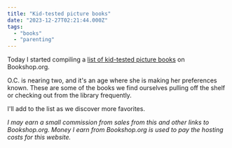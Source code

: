 ```yaml
---
title: "Kid-tested picture books"
date: "2023-12-27T02:21:44.000Z"
tags: 
  - "books"
  - "parenting"
---
```


Today I started compiling a [list of kid-tested picture books](https://bookshop.org/lists/kid-tested-picture-books) on Bookshop.org.

O.C. is nearing two, and it's an age where she is making her preferences known. These are some of the books we find ourselves pulling off the shelf or checking out from the library frequently.

I'll add to the list as we discover more favorites.

_I may earn a small commission from sales from this and other links to Bookshop.org. Money I earn from Bookshop.org is used to pay the hosting costs for this website._

